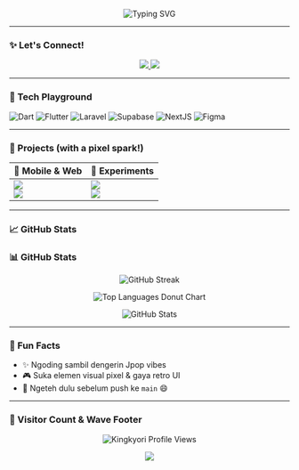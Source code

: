 <p align="center">
  <img src="https://readme-typing-svg.demolab.com?font=Fira+Code&weight=600&size=24&pause=1000&center=true&vCenter=true&width=500&lines=Hi+I'm+Kyori+%F0%9F%91%8B;Frontend+Dev+%7C+UI%2FUX+Enthusiast;Crafting+clean+designs+%F0%9F%8C%B1;Powered+by+tea+and+pixel+dreams" alt="Typing SVG" />
</p>

---

### ✨ Let's Connect!

<p align="center">
  <a href="https://www.kannohouse.site" target="_blank">
    <img src="https://img.shields.io/badge/🌐 Website-Kannohouse-blue?style=for-the-badge&logo=google-chrome" />
  </a>
  <a href="mailto:azusibabu@gmail.com">
    <img src="https://img.shields.io/badge/📩 Email-Contact-lightgrey?style=for-the-badge&logo=gmail" />
  </a>
</p>


---

### 🌈 Tech Playground

![Dart](https://img.shields.io/badge/Dart-0175C2?style=for-the-badge&logo=dart&logoColor=white)
![Flutter](https://img.shields.io/badge/Flutter-02569B?style=for-the-badge&logo=flutter)
![Laravel](https://img.shields.io/badge/Laravel-FF2D20?style=for-the-badge&logo=laravel&logoColor=white)
![Supabase](https://img.shields.io/badge/Supabase-3ECF8E?style=for-the-badge&logo=supabase)
![NextJS](https://img.shields.io/badge/NextJS-000000?style=for-the-badge&logo=next.js)
![Figma](https://img.shields.io/badge/Figma-FF7262?style=for-the-badge&logo=figma)

---

### 📌 Projects (with a pixel spark!)

<div align="center">

<table>
  <thead>
    <tr>
      <th>📱 Mobile & Web</th>
      <th>🧪 Experiments</th>
    </tr>
  </thead>
  <tbody>
    <tr>
      <td align="left">
        <a href="https://github.com/Kingkyori/mbadog-food">
          <img src="https://img.shields.io/badge/Mbadog%20Food-Laravel%20marketplace-FF6F61?style=flat-square&logo=laravel&logoColor=white" />
        </a><br/>
        <a href="https://github.com/Kingkyori/homescreen">
          <img src="https://img.shields.io/badge/Homescreen-Flutter%20UI%20App-55c2da?style=flat-square&logo=flutter&logoColor=white" />
        </a>
      </td>
      <td align="left">
        <a href="https://github.com/Kingkyori/codinganget">
          <img src="https://img.shields.io/badge/codinganget-C%2B%2B%20Practice-4479A1?style=flat-square&logo=cpp&logoColor=white" />
        </a><br/>
        <a href="https://github.com/Kingkyori/navigation">
          <img src="https://img.shields.io/badge/navigation-C%2B%2B%20Routes-708090?style=flat-square&logo=code&logoColor=white" />
        </a>
      </td>
    </tr>
  </tbody>
</table>

</div>


---

### 📈 GitHub Stats

### 📊 GitHub Stats

<p align="center">
  <!--🔥 Streak Activity (like animated bar chart effect) -->
  <img src="https://streak-stats.demolab.com?user=Kingkyori&theme=tokyonight&hide_border=false&date_format=M%20j%5B%2C%20Y%5D" alt="GitHub Streak" />
</p>

<p align="center">
  <!--🍩 Donut Chart: Language Usage-->
  <img src="https://github-readme-stats.vercel.app/api/top-langs/?username=Kingkyori&layout=donut-vertical&theme=radical&hide_border=false" alt="Top Languages Donut Chart" />
</p>

<p align="center">
  <!--📦 Repo Contributions Summary-->
  <img src="https://github-readme-stats.vercel.app/api?username=Kingkyori&show_icons=true&theme=radical&hide_border=false&count_private=true&hide_title=true" alt="GitHub Stats" />
</p>

---

### 🌟 Fun Facts

- ✨ Ngoding sambil dengerin Jpop vibes  
- 🎮 Suka elemen visual pixel & gaya retro UI  
- 🍵 Ngeteh dulu sebelum push ke `main` 😄

---

### 💫 Visitor Count & Wave Footer

<p align="center">
  <img src="https://komarev.com/ghpvc/?username=Kingkyori&label=Profile%20Views&color=ff69b4&style=flat-square" alt="Kingkyori Profile Views" />
</p>

<p align="center">
  <img src="https://capsule-render.vercel.app/api?type=waving&color=0:ff9a9e,100:fad0c4&height=100&section=footer"/>
</p>
